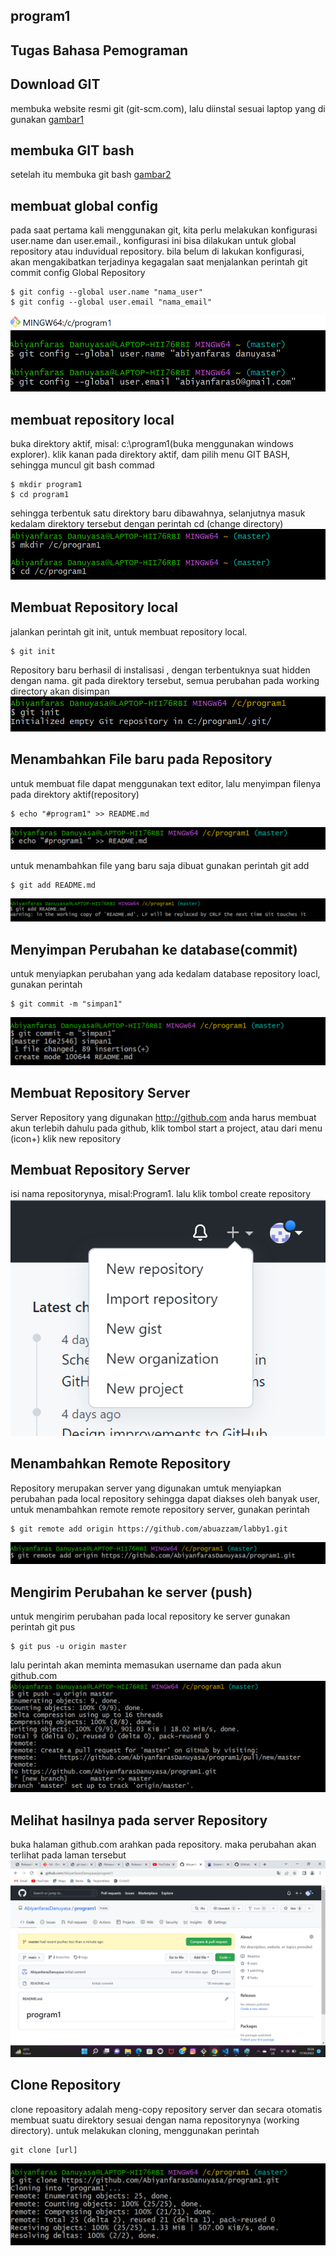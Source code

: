 ## program1

## Tugas Bahasa Pemograman

## Download GIT
membuka website resmi git (git-scm.com), lalu diinstal sesuai laptop yang di gunakan
[gambar1](gambar/faras1.png)

## membuka GIT bash
setelah itu membuka git bash
[gambar2](gambar/faras2.png)

## membuat global config
pada saat pertama kali menggunakan git, kita perlu melakukan konfigurasi user.name dan user.email., konfigurasi ini bisa dilakukan untuk global repository atau induvidual repository. bila belum di lakukan konfigurasi, akan mengakibatkan terjadinya kegagalan saat menjalankan perintah git commit
config Global Repository 
```
$ git config --global user.name "nama_user"
$ git config --global user.email "nama_email"
```
![gambar3](gambar/faras3.png)

## membuat repository local
buka direktory aktif, misal: c:\program1(buka menggunakan windows explorer). klik kanan pada direktory aktif, dam pilih menu GIT BASH, sehingga muncul git bash commad
```
$ mkdir program1
$ cd program1
```
sehingga terbentuk satu direktory baru dibawahnya, selanjutnya masuk kedalam direktory tersebut dengan perintah cd (change directory)
![gambar4](gambar/faras4.png)

## Membuat Repository local
jalankan perintah git init, untuk membuat repository local.
```
$ git init
```
Repository baru berhasil di instalisasi , dengan terbentuknya suat hidden dengan nama. git pada direktory tersebut, semua perubahan pada working directory akan disimpan
![gambar5](gambar/faras5.png)

## Menambahkan File baru pada Repository
untuk membuat file dapat menggunakan text editor, lalu menyimpan filenya pada direktory aktif(repository)
```
$ echo "#program1" >> README.md
```
![gambar6](gambar/faras6.png)

untuk menambahkan file yang baru saja dibuat gunakan perintah git add
```
$ git add README.md
```
![gambar7](gambar/faras7.png)

## Menyimpan Perubahan ke database(commit)
untuk menyiapkan perubahan yang ada kedalam database repository loacl, gunakan perintah
```
$ git commit -m "simpan1"
```
![gambar8](gambar/faras8.png)

## Membuat Repository Server
Server Repository yang digunakan http://github.com anda harus membuat akun terlebih dahulu pada github, klik tombol start a project, atau dari menu (icon+) klik new repository

## Membuat Repository Server
isi nama repositorynya, misal:Program1. lalu klik tombol create repository
![gambar9](gambar/faras9.png)

## Menambahkan Remote Repository
Repository merupakan server yang digunakan umtuk menyiapkan perubahan pada local repository sehingga dapat diakses oleh banyak user, untuk menambahkan remote remote repository server, gunakan perintah
```
$ git remote add origin https://github.com/abuazzam/labby1.git
```
![gambar10](gambar/faras10.png)

## Mengirim Perubahan ke server (push)
untuk mengirim perubahan pada local repository ke server gunakan perintah git pus
```
$ git pus -u origin master
```
lalu perintah akan meminta memasukan username dan pada akun github.com
![gambar11](gambar/faras11.png)

## Melihat hasilnya pada server Repository
buka halaman github.com arahkan pada repository. maka perubahan akan terlihat pada laman tersebut
![gambar12](gambar/faras12.png)

## Clone Repository
clone repoasitory adalah meng-copy repository server dan secara otomatis membuat suatu direktory sesuai dengan nama repositorynya (working directory). untuk melakukan cloning, menggunakan perintah 
```
git clone [url]
```
![gambar13](gambar/faras13.png)
